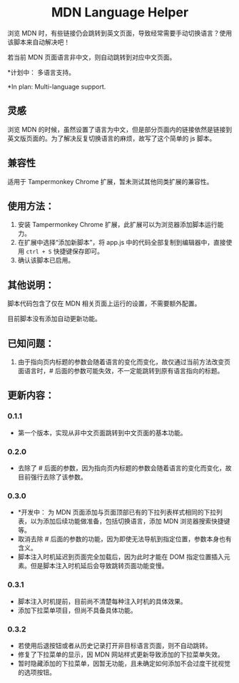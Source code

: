 <h1 align="center">MDN Language Helper</h1>
浏览 MDN 时，有些链接仍会跳转到英文页面，导致经常需要手动切换语言？使用该脚本来自动解决吧！

若当前 MDN 页面语言非中文，则自动跳转到对应中文页面。

*计划中： 多语言支持。

*In plan: Multi-language support.

## 灵感
浏览 MDN 的时候，虽然设置了语言为中文，但是部分页面内的链接依然是链接到英文版页面的。为了解决反复切换语言的麻烦，故写了这个简单的 js 脚本。

## 兼容性
适用于 Tampermonkey Chrome 扩展，暂未测试其他同类扩展的兼容性。

## 使用方法：
1. 安装 Tampermonkey Chrome 扩展，此扩展可以为浏览器添加脚本运行能力。
2. 在扩展中选择“添加新脚本”，将 app.js 中的代码全部复制到编辑器中，直接使用 ```ctrl + S``` 快捷键保存即可。
3. 确认该脚本已启用。

## 其他说明：
脚本代码包含了仅在 MDN 相关页面上运行的设置，不需要额外配置。

目前脚本没有添加自动更新功能。

## 已知问题：
1. 由于指向页内标题的参数会随着语言的变化而变化，故仅通过当前方法改变页面语言时，# 后面的参数可能失效，不一定能跳转到原有语言指向的标题。

## 更新内容：
### 0.1.1
- 第一个版本，实现从非中文页面跳转到中文页面的基本功能。
### 0.2.0
- 去除了 # 后面的参数，因为指向页内标题的参数会随着语言的变化而变化，故目前强行去除了该参数。
### 0.3.0
- *开发中： 为 MDN 页面添加与页面顶部已有的下拉列表样式相同的下拉列表，以为添加后续功能做准备，包括切换语言，添加 MDN 浏览器搜索快捷键等。
- 取消去除 # 后面的参数的功能，因为即使无法导航到指定位置，参数本身也有含义。
- 脚本注入时机延迟到页面完全加载后，因为此时才能在 DOM 指定位置插入元素。但是脚本注入时机延后会导致跳转页面功能变慢。
### 0.3.1
- 脚本注入时机提前，目前尚不清楚每种注入时机的具体效果。
- 添加下拉菜单项目，但尚不具备具体功能。
### 0.3.2
- 若使用后退按钮或者从历史记录打开非目标语言页面，则不自动跳转。
- 修复了下拉菜单的显示，因 MDN 网站样式更新导致添加的下拉菜单失效。
- 暂时隐藏添加的下拉菜单，因暂无功能，且未确定如何添加不会过度干扰视觉的选项按钮。